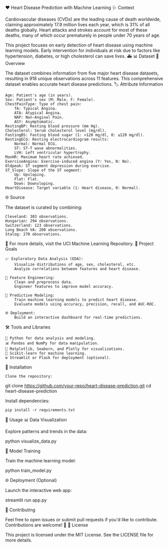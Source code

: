 ❤️ Heart Disease Prediction with Machine Learning
🩺 Context

Cardiovascular diseases (CVDs) are the leading cause of death worldwide, claiming approximately 17.9 million lives each year, which is 31% of all deaths globally. Heart attacks and strokes account for most of these deaths, many of which occur prematurely in people under 70 years of age.

This project focuses on early detection of heart disease using machine learning models. Early intervention for individuals at risk due to factors like hypertension, diabetes, or high cholesterol can save lives. 🚑
📊 Dataset
🔎 Overview

The dataset combines information from five major heart disease datasets, resulting in 918 unique observations across 11 features. This comprehensive dataset enables accurate heart disease predictions.
🏷️ Attribute Information

    Age: Patient's age (in years).
    Sex: Patient's sex (M: Male, F: Female).
    ChestPainType: Type of chest pain:
        TA: Typical Angina.
        ATA: Atypical Angina.
        NAP: Non-Anginal Pain.
        ASY: Asymptomatic.
    RestingBP: Resting blood pressure (mm Hg).
    Cholesterol: Serum cholesterol level (mg/dl).
    FastingBS: Fasting blood sugar (1: >120 mg/dl, 0: ≤120 mg/dl).
    RestingECG: Resting electrocardiogram results:
        Normal: Normal ECG.
        ST: ST-T wave abnormalities.
        LVH: Left ventricular hypertrophy.
    MaxHR: Maximum heart rate achieved.
    ExerciseAngina: Exercise-induced angina (Y: Yes, N: No).
    Oldpeak: ST segment depression during exercise.
    ST_Slope: Slope of the ST segment:
        Up: Upsloping.
        Flat: Flat.
        Down: Downsloping.
    HeartDisease: Target variable (1: Heart disease, 0: Normal).

🌐 Source

The dataset is curated by combining:

    Cleveland: 303 observations.
    Hungarian: 294 observations.
    Switzerland: 123 observations.
    Long Beach VA: 200 observations.
    Stalog: 270 observations.

🔗 For more details, visit the UCI Machine Learning Repository.
🎯 Project Goals

    📈 Exploratory Data Analysis (EDA):
        Visualize distributions of age, sex, cholesterol, etc.
        Analyze correlations between features and heart disease.

    🔧 Feature Engineering:
        Clean and preprocess data.
        Engineer features to improve model accuracy.

    🤖 Predictive Modeling:
        Train machine learning models to predict heart disease.
        Evaluate models using accuracy, precision, recall, and AUC-ROC.

    🌐 Deployment:
        Build an interactive dashboard for real-time predictions.

🛠️ Tools and Libraries

    🐍 Python for data analysis and modeling.
    📊 Pandas and NumPy for data manipulation.
    🎨 Matplotlib, Seaborn, and Plotly for visualizations.
    🧠 Scikit-learn for machine learning.
    ⚙️ Streamlit or Flask for deployment (optional).

🚀 Installation

    Clone the repository:

git clone https://github.com/your-repo/heart-disease-prediction.git
cd heart-disease-prediction

Install dependencies:

    pip install -r requirements.txt

🏃 Usage
📊 Data Visualization

Explore patterns and trends in the data:

python visualize_data.py

🤖 Model Training

Train the machine learning model:

python train_model.py

🌐 Deployment (Optional)

Launch the interactive web app:

streamlit run app.py

🤝 Contributing

Feel free to open issues or submit pull requests if you'd like to contribute. Contributions are welcome! 🎉
📜 License

This project is licensed under the MIT License. See the LICENSE file for more details.
